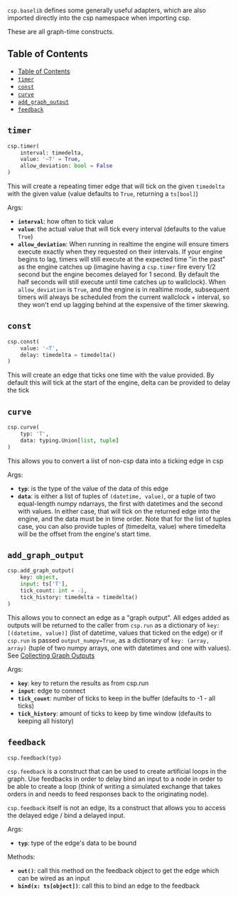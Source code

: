`csp.baselib` defines some generally useful adapters, which are also imported directly into the csp namespace when importing csp.

These are all graph-time constructs.

## Table of Contents

- [Table of Contents](#table-of-contents)
- [`timer`](#timer)
- [`const`](#const)
- [`curve`](#curve)
- [`add_graph_output`](#add_graph_output)
- [`feedback`](#feedback)

## `timer`

```python
csp.timer(
    interval: timedelta,
    value: '~T' = True,
    allow_deviation: bool = False
)
```

This will create a repeating timer edge that will tick on the given `timedelta` with the given value (value defaults to `True`, returning a `ts[bool]`)

Args:

- **`interval`**: how often to tick value
- **`value`**: the actual value that will tick every interval (defaults to the value `True`)
- **`allow_deviation`**: When running in realtime the engine will ensure timers execute exactly when they requested on their intervals.
  If your engine begins to lag, timers will still execute at the expected time "in the past" as the engine catches up
  (imagine having a `csp.timer` fire every 1/2 second but the engine becomes delayed for 1 second.
  By default the half seconds will still execute until time catches up to wallclock).
  When `allow_deviation` is `True`, and the engine is in realtime mode, subsequent timers will always be scheduled from the current wallclock + interval,
  so they won't end up lagging behind at the expensive of the timer skewing.

## `const`

```python
csp.const(
    value: '~T',
    delay: timedelta = timedelta()
)
```

This will create an edge that ticks one time with the value provided.
By default this will tick at the start of the engine, delta can be provided to delay the tick

## `curve`

```python
csp.curve(
    typ: 'T',
    data: typing.Union[list, tuple]
)
```

This allows you to convert a list of non-csp data into a ticking edge in csp

Args:

- **`typ`**: is the type of the value of the data of this edge
- **`data`**: is either a list of tuples of `(datetime, value)`, or a tuple of two equal-length numpy ndarrays, the first with datetimes and the second with values.
  In either case, that will tick on the returned edge into the engine, and the data must be in time order.
  Note that for the list of tuples case, you can also provide tuples of (timedelta, value) where timedelta will be the offset from the engine's start time.

## `add_graph_output`

```python
csp.add_graph_output(
    key: object,
    input: ts['T'],
    tick_count: int = -1,
    tick_history: timedelta = timedelta()
)
```

This allows you to connect an edge as a "graph output".
All edges added as outputs will be returned to the caller from `csp.run` as a dictionary of `key: [(datetime, value)]`
(list of datetime, values that ticked on the edge) or if `csp.run` is passed `output_numpy=True`, as a dictionary of
`key: (array, array)` (tuple of two numpy arrays, one with datetimes and one with values).
See [Collecting Graph Outputs](https://github.com/Point72/csp/wiki/0.-Introduction#collecting-graph-outputs)

Args:

- **`key`**: key to return the results as from csp.run
- **`input`**: edge to connect
- **`tick_count`**: number of ticks to keep in the buffer (defaults to -1 - all ticks)
- **`tick_history`**: amount of ticks to keep by time window (defaults to keeping all history)

## `feedback`

```python
csp.feedback(typ)
```

`csp.feedback` is a construct that can be used to create artificial loops in the graph.
Use feedbacks in order to delay bind an input to a node in order to be able to create a loop
(think of writing a simulated exchange that takes orders in and needs to feed responses back to the originating node).

`csp.feedback` itself is not an edge, its a construct that allows you to access the delayed edge / bind a delayed input.

Args:

- **`typ`**: type of the edge's data to be bound

Methods:

- **`out()`**: call this method on the feedback object to get the edge which can be wired as an input
- **`bind(x: ts[object])`**: call this to bind an edge to the feedback
